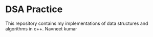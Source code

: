 # DSA Practice
This repository contains my implementations of data 
structures and algorithms in c++.
Navneet kumar